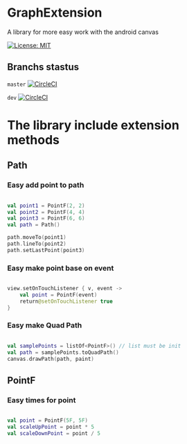 # GraphExtension
A library for more easy work with the android canvas

[![License: MIT](https://img.shields.io/badge/License-MIT-yellow.svg)](https://opensource.org/licenses/MIT)

## Branchs stastus
`master` [![CircleCI](https://circleci.com/gh/jordan1997/androidgraphextension/tree/master.svg?style=svg)](https://circleci.com/gh/jordan1997/androidgraphextension/tree/master)

`dev` [![CircleCI](https://circleci.com/gh/jordan1997/androidgraphextension/tree/dev.svg?style=svg)](https://circleci.com/gh/jordan1997/androidgraphextension/tree/dev)

# The library include extension methods

## Path

### Easy add point to path

```kotlin

val point1 = PointF(2, 2)
val point2 = PointF(4, 4)
val point3 = PointF(6, 6)
val path = Path()

path.moveTo(point1)
path.lineTo(point2)
path.setLastPoint(point3)

```

### Easy make point base on event
```kotlin

view.setOnTouchListener { v, event ->
	val point = PointF(event)
	return@setOnTouchListener true
}

```

### Easy make Quad Path

```kotlin

val samplePoints = listOf<PointF>() // list must be init
val path = samplePoints.toQuadPath()
canvas.drawPath(path, paint)

```

## PointF

### Easy times for point
```kotlin

val point = PointF(5F, 5F)
val scaleUpPoint = point * 5
val scaleDownPoint = point / 5

```

